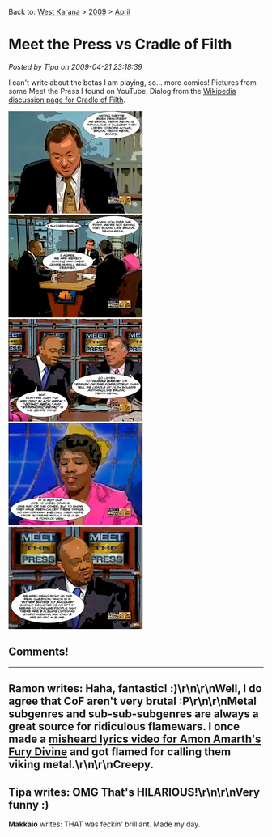Back to: [West Karana](/posts/westkarana.md) > [2009](/posts/2009/westkarana.md) > [April](./westkarana.md)
# Meet the Press vs Cradle of Filth

*Posted by Tipa on 2009-04-21 23:18:39*

I can't write about the betas I am playing, so... more comics! Pictures from some Meet the Press I found on YouTube. Dialog from the [Wikipedia discussion page for Cradle of Filth](http://en.wikipedia.org/wiki/Talk:Cradle_of_Filth). 

![meetthepress](../../../uploads/2009/04/meetthepress.jpg "meetthepress")

## Comments!
---
**Ramon** writes: Haha, fantastic! :)\r\n\r\nWell, I do agree that CoF aren't very brutal :P\r\n\r\nMetal subgenres and sub-sub-subgenres are always a great source for ridiculous flamewars. I once made a <a href="http://www.youtube.com/watch?v=eg2BekIwkDg" rel="nofollow">misheard lyrics video for Amon Amarth's Fury Divine</a> and got flamed for calling them viking metal.\r\n\r\nCreepy.
---
**Tipa** writes: OMG That's HILARIOUS!\r\n\r\nVery funny :)
---
**Makkaio** writes: THAT was feckin' brilliant.  Made my day.
